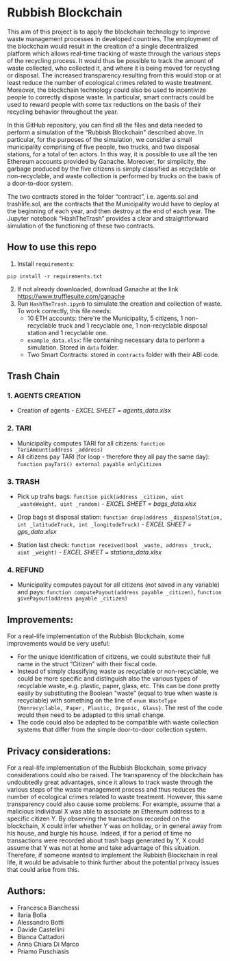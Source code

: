 # Rubbish Blockchain 
This aim of this project is to apply the blockchain technology to improve waste management processes in developed countries. The employment of the blockchain would result in the creation of a single decentralized platform which allows real-time tracking of waste through the various steps of the recycling process. It would thus be possible to track the amount of waste collected, who collected it, and where it is being moved for recycling or disposal. The increased transparency resulting from this would stop or at least reduce the number of ecological crimes related to waste treatment. Moreover, the blockchain technology could also be used to incentivize people to correctly dispose waste. In particular, smart contracts could be used to reward people with some tax reductions on the basis of their recycling behavior throughout the year. 

In this GitHub repository, you can find all the files and data needed to perform a simulation of the “Rubbish Blockchain” described above. In particular, for the purposes of the simulation, we consider a small municipality comprising of five people, two trucks, and two disposal stations, for a total of ten actors. In this way, it is possible to use all the ten Ethereum accounts provided by Ganache. Moreover, for simplicity, the garbage produced by the five citizens is simply classified as recyclable or non-recyclable, and waste collection is performed by trucks on the basis of a door-to-door system.

The two contracts stored in the folder “contract”, i.e. agents.sol and trashlife.sol, are the contracts that the Municipality would have to deploy at the beginning of each year, and then destroy at the end of each year. The Jupyter notebook “HashTheTrash” provides a clear and straightforward simulation of the functioning of these two contracts.
 

## How to use this repo 
1. Install `requirements`:
```shell script
pip install -r requirements.txt
```
2. If not already downloaded, download Ganache at the link https://www.trufflesuite.com/ganache
3. Run `HashTheTrash.ipynb` to simulate the creation and collection of waste. To work correctly, this file needs:
   * 10 ETH accounts: there're the Municipality, 5 citizens, 1 non-recyclable truck and 1 recyclable one, 1 non-recyclable disposal station and 1 recyclable one.
   * `example_data.xlsx`: file containing necessary data to perform a simulation. Stored in `data` folder. 
   * Two Smart Contracts: stored in `contracts` folder with their ABI code.    


## Trash Chain 
### 1. AGENTS CREATION 
  - Creation of agents - *EXCEL SHEET = agents_data.xlsx* 

### 2. TARI 
  - Municipality computes TARI for all citizens: `function TariAmount(address _address)`
  - All citizens pay TARI (for loop - therefore they all pay the same day): `function payTari() external payable onlyCitizen`

### 3. TRASH 
  - Pick up trahs bags: `function pick(address _citizen, uint _wasteWeight, uint _random)` - *EXCEL SHEET = bags_data.xlsx*   

  - Drop bags at disposal station: `function drop(address _disposalStation, int _latitudeTruck, int _longitudeTruck)` - *EXCEL SHEET = gps_data.xlsx*  

  - Station last check: `function received(bool _waste, address _truck, uint _weight)` - *EXCEL SHEET = stations_data.xlsx*

### 4. REFUND
  - Municipality computes payout for all citizens (not saved in any variable) and pays: `function computePayout(address payable _citizen)`, `function givePayout(address payable _citizen)`


## Improvements: 
For a real-life implementation of the Rubbish Blockchain, some improvements would be very useful:
-	For the unique identification of citizens, we could substitute their full name in the struct “Citizen” with their fiscal code.
-	Instead of simply classifying waste as recyclable or non-recyclable, we could be more specific and distinguish also the various types of recyclable waste, e.g. plastic, paper, glass, etc. This can be done pretty easily by substituting the Boolean “waste” (equal to true when waste is recyclable) with something on the line of `enum WasteType {Nonrecyclable, Paper, Plastic, Organic, Glass}`. The rest of the code would then need to be adapted to this small change.
-	The code could also be adapted to be compatible with waste collection systems that differ from the simple door-to-door collection system.


## Privacy considerations:
For a real-life implementation of the Rubbish Blockchain, some privacy considerations could also be raised. The transparency of the blockchain has undoubtedly great advantages, since it allows to track waste through the various steps of the waste management process and thus reduces the number of ecological crimes related to waste treatment. However, this same transparency could also cause some problems. For example, assume that a malicious individual X was able to associate an Ethereum address to a specific citizen Y. By observing the transactions recorded on the blockchain, X could infer whether Y was on holiday, or in general away from his house, and burgle his house. Indeed, if for a period of time no transactions were recorded about trash bags generated by Y, X could assume that Y was not at home and take advantage of this situation. Therefore, if someone wanted to implement the Rubbish Blockchain in real life, it would be advisable to think further about the potential privacy issues that could arise from this. 


## Authors: 
 - Francesca Bianchessi 
 - Ilaria Bolla
 - Alessandro Botti
 - Davide Castellini
 - Bianca Cattadori
 - Anna Chiara Di Marco 
 - Priamo Puschiasis 

